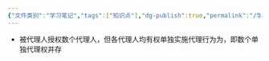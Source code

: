 ```yaml
---
{"文件类别":"学习笔记","tags":["知识点"],"dg-publish":true,"permalink":"/学习笔记/知识点/集合代理/","dgPassFrontmatter":true}
---
```


- 被代理人授权数个代理人，但各代理人均有权单独实施代理行为为，即数个单独代理权并存